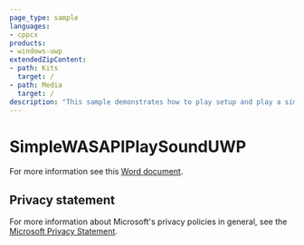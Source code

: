 ```yaml
---
page_type: sample
languages:
- cppcx
products:
- windows-uwp
extendedZipContent:
- path: Kits
  target: /
- path: Media
  target: /
description: "This sample demonstrates how to play setup and play a simple sound (sine tone) to a WASAPI render endpoint a Universal Windows Platform (UWP) app."
---
```


# SimpleWASAPIPlaySoundUWP

For more information see this [Word document](https://github.com/microsoft/Xbox-ATG-Samples/blob/master/UWPSamples/Audio/SimpleWASAPIPlaySoundUWP/Readme.docx).

## Privacy statement

For more information about Microsoft's privacy policies in general, see the [Microsoft Privacy Statement](https://privacy.microsoft.com/privacystatement/).
